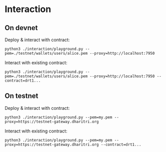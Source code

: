 # Interaction

## On devnet

Deploy & interact with contract:

```
python3 ./interaction/playground.py --pem=./testnet/wallets/users/alice.pem --proxy=http://localhost:7950
```

Interact with existing contract:

```
python3 ./interaction/playground.py --pem=./testnet/wallets/users/alice.pem --proxy=http://localhost:7950 --contract=drt1...
```

## On testnet

Deploy & interact with contract:

```
python3 ./interaction/playground.py --pem=my.pem --proxy=https://testnet-gateway.dharitri.org
```

Interact with existing contract:

```
python3 ./interaction/playground.py --pem=my.pem --proxy=https://testnet-gateway.dharitri.org --contract=drt1...
```
